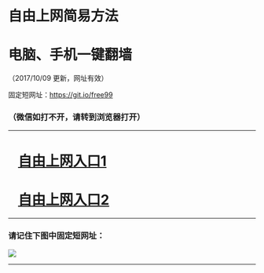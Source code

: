 ﻿# 自由上网简易方法

# 电脑、手机一键翻墙

（2017/10/09 更新，网址有效）

固定短网址：https://git.io/free99

### （微信如打不开，请转到浏览器打开）


***





# &nbsp;&nbsp; <a href="http://ft3029925808.fwq-tz-1001.info/fwqtz01.html?t=100900117730 " target="_blank">自由上网入口1</a>
# &nbsp;&nbsp; <a href="http://ft102264363.fwq-tz-1002.info/fwqtz02.html?t=10090017933 " target="_blank">自由上网入口2</a>
***

### 请记住下图中固定短网址：

<img src="https://s3-us-west-2.amazonaws.com/fwq-1001/yjfq-20170905okok.png" /> 


***

